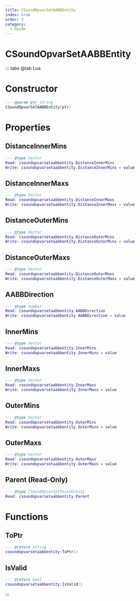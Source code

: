 ```yaml
---
title: CSoundOpvarSetAABBEntity
index: true
order: 2
category:
  - Guide
---
```


# CSoundOpvarSetAABBEntity

::: tabs
@tab Lua
# Constructor
```lua
--- @param ptr string
CSoundOpvarSetAABBEntity(ptr)
```
# Properties
## DistanceInnerMins 
```lua
--- @type Vector
Read: csoundopvarsetaabbentity.DistanceInnerMins
Write: csoundopvarsetaabbentity.DistanceInnerMins = value
```
## DistanceInnerMaxs 
```lua
--- @type Vector
Read: csoundopvarsetaabbentity.DistanceInnerMaxs
Write: csoundopvarsetaabbentity.DistanceInnerMaxs = value
```
## DistanceOuterMins 
```lua
--- @type Vector
Read: csoundopvarsetaabbentity.DistanceOuterMins
Write: csoundopvarsetaabbentity.DistanceOuterMins = value
```
## DistanceOuterMaxs 
```lua
--- @type Vector
Read: csoundopvarsetaabbentity.DistanceOuterMaxs
Write: csoundopvarsetaabbentity.DistanceOuterMaxs = value
```
## AABBDirection 
```lua
--- @type number
Read: csoundopvarsetaabbentity.AABBDirection
Write: csoundopvarsetaabbentity.AABBDirection = value
```
## InnerMins 
```lua
--- @type Vector
Read: csoundopvarsetaabbentity.InnerMins
Write: csoundopvarsetaabbentity.InnerMins = value
```
## InnerMaxs 
```lua
--- @type Vector
Read: csoundopvarsetaabbentity.InnerMaxs
Write: csoundopvarsetaabbentity.InnerMaxs = value
```
## OuterMins 
```lua
--- @type Vector
Read: csoundopvarsetaabbentity.OuterMins
Write: csoundopvarsetaabbentity.OuterMins = value
```
## OuterMaxs 
```lua
--- @type Vector
Read: csoundopvarsetaabbentity.OuterMaxs
Write: csoundopvarsetaabbentity.OuterMaxs = value
```
## Parent (Read-Only)
```lua
--- @type CSoundOpvarSetPointEntity
Read: csoundopvarsetaabbentity.Parent
```
# Functions
## ToPtr
```lua
--- @return string
csoundopvarsetaabbentity:ToPtr()
```
## IsValid
```lua
--- @return bool
csoundopvarsetaabbentity:IsValid()
```

:::